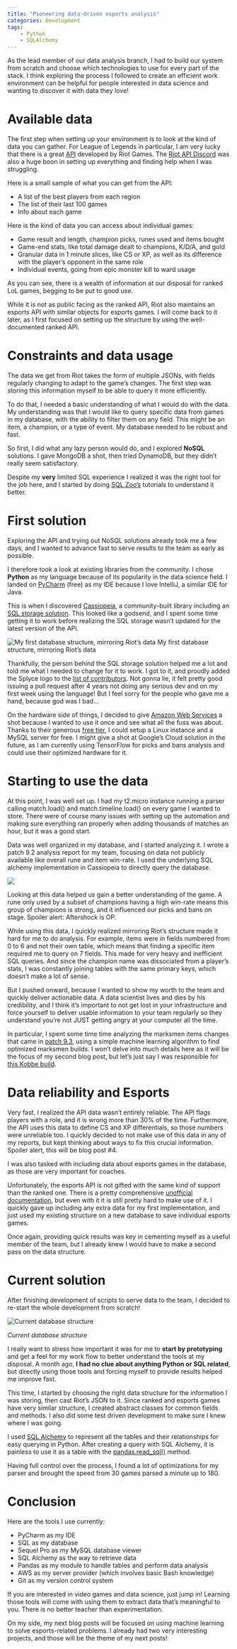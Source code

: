 ```yaml
---
title: "Pioneering data-driven esports analysis"
categories: Development
tags:
	- Python
	- SQLAlchemy
---
```


As the lead member of our data analysis branch, I had to build our system from scratch and choose which technologies to use for every part of the stack. I think exploring the process I followed to create an efficient work environment can be helpful for people interested in data science and wanting to discover it with data they love!

# Available data

The first step when setting up your environment is to look at the kind of data you can gather. For League of Legends in particular, I am very lucky that there is a great [API](https://developer.riotgames.com/) developed by Riot Games. The [Riot API Discord](https://discordapp.com/invite/riotapi) was also a huge boon in setting up everything and finding help when I was struggling.

Here is a small sample of what you can get from the API:

*   A list of the best players from each region
*   The list of their last 100 games
*   Info about each game

Here is the kind of data you can access about individual games:

*   Game result and length, champion picks, runes used and items bought
*   Game-end stats, like total damage dealt to champions, K/D/A, and gold
*   Granular data in 1 minute slices, like CS or XP, as well as its difference with the player’s opponent in the same role
*   Individual events, going from epic monster kill to ward usage

As you can see, there is a wealth of information at our disposal for ranked LoL games, begging to be put to good use.

While it is not as public facing as the ranked API, Riot also maintains an esports API with similar objects for esports games. I will come back to it later, as I first focused on setting up the structure by using the well-documented ranked API.

# Constraints and data usage

The data we get from Riot takes the form of multiple JSONs, with fields regularly changing to adapt to the game’s changes. The first step was storing this information myself to be able to query it more efficiently.

To do that, I needed a basic understanding of what I would do with the data. My understanding was that I would like to query specific data from games in my database, with the ability to filter them on any field. This might be an item, a champion, or a type of event. My database needed to be robust and fast.

So first, I did what any lazy person would do, and I explored **NoSQL** solutions. I gave MongoDB a shot, then tried DynamoDB, but they didn’t really seem satisfactory.

Despite my **very** limited SQL experience I realized it was the right tool for the job here, and I started by doing [SQL Zoo’s](https://sqlzoo.net/wiki/SQL_Tutorial) tutorials to understand it better.

# First solution

Exploring the API and trying out NoSQL solutions already took me a few days, and I wanted to advance fast to serve results to the team as early as possible.

I therefore took a look at existing libraries from the community. I chose **Python** as my language because of its popularity in the data science field. I landed on [PyCharm](https://www.jetbrains.com/pycharm/) (free) as my IDE because I love IntelliJ, a similar IDE for Java.

This is when I discovered [Cassiopeia](https://github.com/meraki-analytics/cassiopeia), a community-built library including an [SQL storage solution](https://github.com/meraki-analytics/cassiopeia-datastores/tree/master/cassiopeia-sqlstore/cassiopeia_sqlstore). This looked like a godsend, and I spent some time getting it to work before realizing the SQL storage wasn’t updated for the latest version of the API.

![My first database structure, mirroring Riot’s data](/assets/images/1__5ow4gnMYaN9ZiHdD5eJcYQ.png)
My first database structure, mirroring Riot’s data

Thankfully, the person behind the SQL storage solution helped me a lot and told me what I needed to change for it to work. I got to it, and proudly added the Splyce logo to the [list of contributors](https://github.com/meraki-analytics/cassiopeia-datastores/blob/master/cassiopeia-sqlstore/cassiopeia_sqlstore/SQLStore.py). Not gonna lie, it felt pretty good issuing a pull request after 4 years not doing any serious dev and on my first week using the language! But I feel sorry for the people who gave me a hand, because god was I bad…

On the hardware side of things, I decided to give [Amazon Web Services](https://aws.amazon.com/) a shot because I wanted to use it once and see what all the fuss was about. Thanks to their generous [free tier](https://aws.amazon.com/free/), I could setup a Linux instance and a MySQL server for free. I might give a shot at Google’s Cloud solution in the future, as I am currently using TensorFlow for picks and bans analysis and could use their optimized hardware for it.

# Starting to use the data

At this point, I was well set up. I had my t2.micro instance running a parser calling match.load() and match.timeline.load() on every game I wanted to store. There were of course many issues with setting up the automation and making sure everything ran properly when adding thousands of matches an hour, but it was a good start.

Data was well organized in my database, and I started analyzing it. I wrote a patch 9.2 analysis report for my team, focusing on data not publicly available like overall rune and item win-rate. I used the underlying SQL alchemy implementation in Cassiopeia to directly query the database.

![](/assets/images/1__NkAyIPU9Lc0avF__6JX8J0w.png)

Looking at this data helped us gain a better understanding of the game. A rune only used by a subset of champions having a high win-rate means this group of champions is strong, and it influenced our picks and bans on stage. Spoiler alert: Aftershock is OP.

While using this data, I quickly realized mirroring Riot’s structure made it hard for me to do analysis. For example, items were in fields numbered from 0 to 6 and not their own table, which means that finding a specific item required me to query on 7 fields. This made for very heavy and inefficient SQL queries. And since the champion name was dissociated from a player’s stats, I was constantly joining tables with the same primary keys, which doesn’t make a lot of sense.

But I pushed onward, because I wanted to show my worth to the team and quickly deliver actionable data. A data scientist lives and dies by his credibility, and I think it’s important to not get lost in your infrastructure and force yourself to deliver usable information to your team regularly so they understand you’re not JUST getting angry at your computer all the time.

In particular, I spent some time time analyzing the marksmen items changes that came in [patch 9.3](https://na.leagueoflegends.com/en/news/game-updates/patch/patch-93-notes#patch-marksman-items), using a simple machine learning algorithm to find optimized marksmen builds. I won’t delve into much details here as it will be the focus of my second blog post, but let’s just say I was responsible for [this Kobbe build](https://www.youtube.com/watch?v=WHwHD8VbCeA).

# Data reliability and Esports

Very fast, I realized the API data wasn’t entirely reliable. The API flags players with a role, and it is wrong more than 30% of the time. Furthermore, the API uses this data to define CS and XP differentials, so those numbers were unreliable too. I quickly decided to not make use of this data in any of my reports, but kept thinking about ways to fix this crucial information. Spoiler alert, this will be blog post #4.

I was also tasked with including data about esports games in the database, as those are very important for coaches.

Unfortunately, the esports API is not gifted with the same kind of support than the ranked one. There is a pretty comprehensive [unofficial documentation](https://gist.github.com/brcooley/8429583561c47b248f80), but even with it it is still pretty hard to make use of it. I quickly gave up including any extra data for my first implementation, and just used my existing structure on a new database to save individual esports games.

Once again, providing quick results was key in cementing myself as a useful member of the team, but I already knew I would have to make a second pass on the data structure.

# Current solution

After finishing development of scripts to serve data to the team, I decided to re-start the whole development from scratch!

![Current database structure](/assets/images/1__bWYt9yiPsLrhAB44yj8hKw.png)

*Current database structure*

I really want to stress how important it was for me to **start by prototyping** and get a feel for my work flow to better understand the tools at my disposal. A month ago, **I had no clue about anything Python or SQL related**, but directly using those tools and forcing myself to provide results helped me improve fast.

This time, I started by choosing the right data structure for the information I was storing, then cast Riot’s JSON to it. Since ranked and esports games have very similar structure, I created abstract classes for common fields and methods. I also did some test driven development to make sure I knew where I was going.

I used [SQL Alchemy](https://www.sqlalchemy.org/) to represent all the tables and their relationships for easy querying in Python. After creating a query with SQL Alchemy, it is painless to use it as a table with the [pandas.read\_sql()](https://pandas.pydata.org/pandas-docs/stable/reference/api/pandas.read_sql.html) method.

Having full control over the process, I found a lot of optimizations for my parser and brought the speed from 30 games parsed a minute up to 180.

# Conclusion

Here are the tools I use currently:

*   PyCharm as my IDE
*   SQL as my database
*   Sequel Pro as my MySQL database viewer
*   SQL Alchemy as the way to retrieve data
*   Pandas as my module to handle tables and perform data analysis
*   AWS as my server provider (which involves basic Bash knowledge)
*   Git as my version control system

If you are interested in video games and data science, just jump in! Learning those tools will come with using them to extract data that’s meaningful to you. There is no better teacher than experimentation.

On my side, my next blog posts will be focused on using machine learning to solve esports-related problems. I already had two very interesting projects, and those will be the theme of my next posts!

